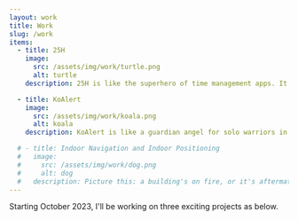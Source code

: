```yaml
---
layout: work
title: Work
slug: /work
items:
  - title: 25H
    image:
      src: /assets/img/work/turtle.png
      alt: turtle
    description: 25H is like the superhero of time management apps. It takes tasks from your messages, emails and even the course schedules on your phone under your permission and assigns them a cozy spot in your day. But it's not just about organizing your time. 25H is all about positive reinforcement. When you conquer a task, it doesn't just silently check off the box; it throws a virtual party! And, if you ever want to take a stroll down memory lane, 25H keeps a track record of all your triumphs. It's like a highlight reel of your productivity, showing you just how awesome you've been over time.

  - title: KoAlert
    image:
      src: /assets/img/work/koala.png
      alt: koala
    description: KoAlert is like a guardian angel for solo warriors in the world. Just like koalas, who are often solo artists, many people are navigating life alone nowadays. KoAlert steps in when trouble hits, acting as a lifeline. "Ko" stands for cooperation, and "Alert" is the beacon of help. With wearable devices and other methods, it shoots out distress signals to chosen contacts or even nearby good Samaritans. It's a safety net that turns loneliness into a team effort for survival.

  # - title: Indoor Navigation and Indoor Positioning
  #   image:
  #     src: /assets/img/work/dog.png
  #     alt: dog
  #   description: Picture this: a building's on fire, or it's aftermath of an earthquake—traditional navigation won't cut it. But enter 5G magic! This semester project dives into how 5G can revolutionize indoor navigation, especially when teamed up with a smart robot. Think of it as a high-tech superhero guiding firefighters through chaos, making rescue missions smoother and more effective.
---
```



Starting October 2023, I'll be working on three exciting projects as below.

<br />

<br />